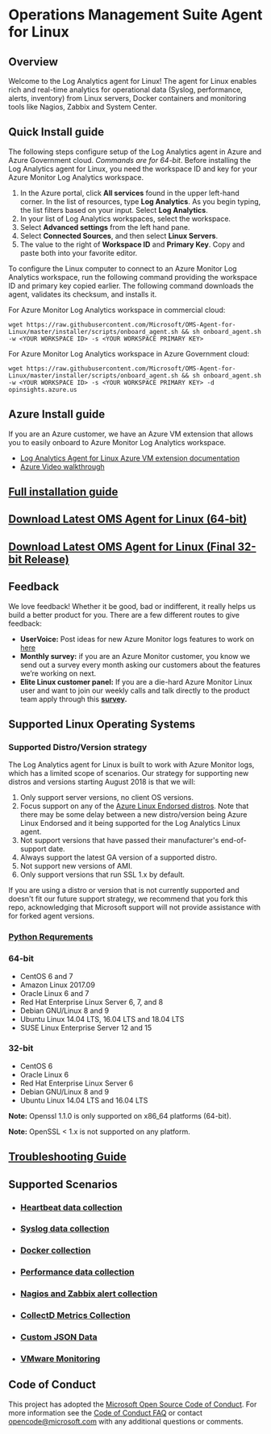 # Operations Management Suite Agent for Linux

## Overview
Welcome to the Log Analytics agent for Linux! The agent for Linux enables rich and real-time analytics for operational data (Syslog, performance, alerts, inventory) from Linux servers, Docker containers and monitoring tools like Nagios, Zabbix and System Center.

## Quick Install guide
The following steps configure setup of the Log Analytics agent in Azure and Azure Government cloud.  *Commands are for 64-bit*. Before installing the Log Analytics agent for Linux, you need the workspace ID and key for your Azure Monitor Log Analytics workspace. 

1. In the Azure portal, click **All services** found in the upper left-hand corner. In the list of resources, type **Log Analytics**. As you begin typing, the list filters based on your input. Select **Log Analytics**.  
2. In your list of Log Analytics workspaces, select the workspace.
3. Select **Advanced settings** from the left hand pane.
4. Select **Connected Sources**, and then select **Linux Servers**. 
5. The value to the right of **Workspace ID** and **Primary Key**. Copy and paste both into your favorite editor. 

To configure the Linux computer to connect to an Azure Monitor Log Analytics workspace, run the following command providing the workspace ID and primary key copied earlier. The following command downloads the agent, validates its checksum, and installs it. 

For Azure Monitor Log Analytics workspace in commercial cloud:
```
wget https://raw.githubusercontent.com/Microsoft/OMS-Agent-for-Linux/master/installer/scripts/onboard_agent.sh && sh onboard_agent.sh -w <YOUR WORKSPACE ID> -s <YOUR WORKSPACE PRIMARY KEY>
```

For Azure Monitor Log Analytics workspace in Azure Government cloud:
```
wget https://raw.githubusercontent.com/Microsoft/OMS-Agent-for-Linux/master/installer/scripts/onboard_agent.sh && sh onboard_agent.sh -w <YOUR WORKSPACE ID> -s <YOUR WORKSPACE PRIMARY KEY> -d opinsights.azure.us
```

## Azure Install guide
If you are an Azure customer, we have an Azure VM extension that allows you to easily onboard to Azure Monitor Log Analytics workspace.
* [Log Analytics Agent for Linux Azure VM extension documentation](https://docs.microsoft.com/azure/virtual-machines/extensions/oms-linux?toc=%2Fazure%2Fazure-monitor%2Ftoc.json)
* [Azure Video walkthrough](https://www.youtube.com/watch?v=mF1wtHPEzT0)

## [Full installation guide](https://docs.microsoft.com/azure/azure-monitor/platform/log-analytics-agent)

## [Download Latest OMS Agent for Linux (64-bit)](https://github.com/microsoft/OMS-Agent-for-Linux/releases/download/OMSAgent_v1.13.7-0/omsagent-1.13.7-0.universal.x64.sh)

## [Download Latest OMS Agent for Linux (Final 32-bit Release)](https://github.com/microsoft/OMS-Agent-for-Linux/releases/download/OMSAgent_v1.12.15-0/omsagent-1.12.15-0.universal.x86.sh)

## Feedback

We love feedback!  Whether it be good, bad or indifferent, it really helps us build a better product for you.  There are a few different routes to give feedback:

* **UserVoice:** Post ideas for new Azure Monitor logs features to work on [here](http://feedback.azure.com/forums/267889-azure-operational-insights)
* **Monthly survey:** if you are an Azure Monitor customer, you know we send out a survey every month asking our customers about the features we’re working on next.  
* **Elite Linux customer panel:** If you are a die-hard Azure Monitor Linux user and want to join our weekly calls and talk directly to the product team apply through this **[survey](https://www.surveymonkey.com/r/6MTHN3P).**

## Supported Linux Operating Systems

### Supported Distro/Version strategy
The Log Analytics agent for Linux is built to work with Azure Monitor logs, which has a limited scope of scenarios. Our strategy for supporting new distros and versions starting August 2018 is that we will:
1. Only support server versions, no client OS versions.
2. Focus support on any of the [Azure Linux Endorsed distros](https://docs.microsoft.com/en-us/azure/virtual-machines/linux/endorsed-distros). Note that there may be some delay between a new distro/version being Azure Linux Endorsed and it being supported for the Log Analytics Linux agent.
3. Not support versions that have passed their manufacturer's end-of-support date.
4. Always support the latest GA version of a supported distro.
5. Not support new versions of AMI.
6. Only support versions that run SSL 1.x by default.

If you are using a distro or version that is not currently supported and doesn't fit our future support strategy, we recommend that you fork this repo, acknowledging that Microsoft support will not provide assistance with for forked agent versions.

### [Python Requrements](https://docs.microsoft.com/en-us/azure/azure-monitor/platform/log-analytics-agent#python-2-requirement)

### 64-bit
* CentOS 6 and 7
* Amazon Linux 2017.09
* Oracle Linux 6 and 7
* Red Hat Enterprise Linux Server 6, 7, and 8
* Debian GNU/Linux 8 and 9
* Ubuntu Linux 14.04 LTS, 16.04 LTS and 18.04 LTS
* SUSE Linux Enterprise Server 12 and 15
### 32-bit
* CentOS 6
* Oracle Linux 6
* Red Hat Enterprise Linux Server 6
* Debian GNU/Linux 8 and 9
* Ubuntu Linux 14.04 LTS and 16.04 LTS

**Note:** Openssl 1.1.0 is only supported on x86_64 platforms (64-bit).

**Note:** OpenSSL < 1.x is not supported on any platform.

## [Troubleshooting Guide](https://docs.microsoft.com/azure/azure-monitor/platform/agent-linux-troubleshoot)

## Supported Scenarios
- ### [Heartbeat data collection](https://docs.microsoft.com/azure/log-analytics/log-analytics-queries?toc=/azure/azure-monitor/toc.json#write-a-query) 

- ### [Syslog data collection](https://docs.microsoft.com/azure/azure-monitor/platform/data-sources-syslog) 

- ### [Docker collection](https://docs.microsoft.com/azure/azure-monitor/insights/containers) 

- ### [Performance data collection](https://docs.microsoft.com/azure/azure-monitor/platform/data-sources-performance-counters) 

- ### [Nagios and Zabbix alert collection](https://docs.microsoft.com/azure/azure-monitor/platform/data-sources-alerts-nagios-zabbix) 

- ### [CollectD Metrics Collection](https://docs.microsoft.com/azure/azure-monitor/platform/data-sources-collectd) 

- ### [Custom JSON Data](https://docs.microsoft.com/azure/azure-monitor/platform/data-sources-json) 

- ### [VMware Monitoring](https://docs.microsoft.com/azure/azure-monitor/insights/vmware) 

## Code of Conduct

This project has adopted the [Microsoft Open Source Code of Conduct](https://opensource.microsoft.com/codeofconduct/).  For more
information see the [Code of Conduct FAQ](https://opensource.microsoft.com/codeofconduct/faq/) or contact
[opencode@microsoft.com](mailto:opencode@microsoft.com) with any
additional questions or comments.
